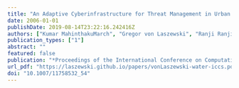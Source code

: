```yaml
---
title: "An Adaptive Cyberinfrastructure for Threat Management in Urban Water Distribution Systems"
date: 2006-01-01
publishDate: 2019-08-14T23:22:16.242416Z
authors: ["Kumar MahinthakuMarch", "Gregor von Laszewski", "Ranji Ranjithan", "Downey Brill", "Jim Uber", "Ken Harrison", "Sarat Sreepathi", "Emily Zechman"]
publication_types: ["1"]
abstract: ""
featured: false
publication: "*Proceedings of the International Conference on Computational Science, ICCS 2006*"
url_pdf: "https://laszewski.github.io/papers/vonLaszewski-water-iccs.pdf"
doi: "10.1007/11758532_54"
---
```


